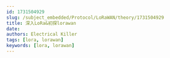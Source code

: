 ```yaml
---
id: 1731504929
slug: /subject_embedded/Protocol/LoRaWAN/theory/1731504929
title: 深入LoRa&初探lorawan
date: 
authors: Electrical Killer
tags: [lora, lorawan]
keywords: [lora, lorawan]
---
```






<!-- truncate -->

